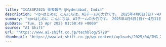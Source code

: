 ```yaml
---
title: "ICASSP2025 発表報告 @Hyderabad, India"
description: "<p>はじめに こんにちは、AIチームの大竹です。 2025年4月6日(日)〜4月11日(金)にインド・ハイデラバード、Hyderabad International Convention Centreにて開催された、音響・音 [&#8230;]</p> <p>投稿 <a href='https://www.ai-shift.co.jp/techblog/5728' rel='nofollow'>ICASSP2025 発表報告 @Hyderabad, India</a> は <a href='https://www.ai-shift.co.jp' rel='nofollow'>株式会社AI Shift</a> に最初に表示されました。</p>"
summary: "<p>はじめに こんにちは、AIチームの大竹です。 2025年4月6日(日)〜4月11日(金)にインド・ハイデラバード、Hyderabad International Convention Centreにて開催された、音響・音 [&#8230;]</p> <p>投稿 <a href='https://www.ai-shift.co.jp/techblog/5728' rel='nofollow'>ICASSP2025 発表報告 @Hyderabad, India</a> は <a href='https://www.ai-shift.co.jp' rel='nofollow'>株式会社AI Shift</a> に最初に表示されました。</p>"
pubDate: "Tue, 15 Apr 2025 01:50:49 +0000"
source: "AI Shift"
url: "https://www.ai-shift.co.jp/techblog/5728"
thumbnail: "https://www.ai-shift.co.jp/wp-content/uploads/2025/04/IMG_20250406_091623-1.jpg"
---
```


